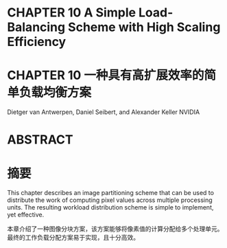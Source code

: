 # CHAPTER 10 A Simple Load-Balancing Scheme with High Scaling Efficiency
# CHAPTER 10 一种具有高扩展效率的简单负载均衡方案

Dietger van Antwerpen, Daniel Seibert, and Alexander Keller NVIDIA

# ABSTRACT
# 摘要

This chapter describes an image partitioning scheme that can be used to distribute the work of computing pixel values across multiple processing units. The resulting workload distribution scheme is simple to implement, yet effective.

本章介绍了一种图像分块方案，该方案能够将像素值的计算分配给多个处理单元。最终的工作负载分配方案易于实现，且十分高效。

